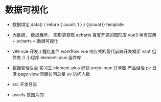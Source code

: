 # 数据可视化
- 数据绑定
    data() {
        return {
            count: 1
        }
    }
    {{count}}   template

- 大数据， 数据展示， 图形更直观  echarts 百度开源的图形库
    vue3 单页应用  +  echarts  =   数据可视化

- vite    vue 开发工程化套件    workflow
    vue   响应式的现代前端开发框架
    vant   组件库    // 小程序
    element-plus  组件库

- 数据管理后台     实习生
    element-plus 好快
    order-num   订单数
    产品经理
    pv      日活    page view   页面访问总量
    uv      访问人数

- src   开发目录
- assets   放图片的